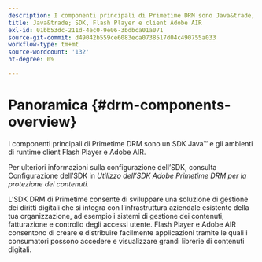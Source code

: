 ```yaml
---
description: I componenti principali di Primetime DRM sono Java&trade, SDK e gli ambienti di runtime client Flash Player e Adobe AIR.
title: Java&trade; SDK, Flash Player e client Adobe AIR
exl-id: 01bb53dc-211d-4ec0-9e06-3bdbca01a071
source-git-commit: d49042b559ce6083eca0738517d04c490755a033
workflow-type: tm+mt
source-wordcount: '132'
ht-degree: 0%

---
```


# Panoramica {#drm-components-overview}

I componenti principali di Primetime DRM sono un SDK Java™ e gli ambienti di runtime client Flash Player e Adobe AIR.

Per ulteriori informazioni sulla configurazione dell’SDK, consulta Configurazione dell’SDK in *Utilizzo dell’SDK Adobe Primetime DRM per la protezione dei contenuti.*

L’SDK DRM di Primetime consente di sviluppare una soluzione di gestione dei diritti digitali che si integra con l’infrastruttura aziendale esistente della tua organizzazione, ad esempio i sistemi di gestione dei contenuti, fatturazione e controllo degli accessi utente. Flash Player e Adobe AIR consentono di creare e distribuire facilmente applicazioni tramite le quali i consumatori possono accedere e visualizzare grandi librerie di contenuti digitali.
